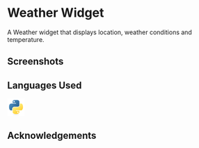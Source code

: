 <h1>Weather Widget</h1>
A Weather widget that displays location, weather conditions and temperature.

<h2>Screenshots</h2>

<h2>Languages Used</h2>
<a href="https://www.python.org" target="_blank" rel="noreferrer"> <img src="https://raw.githubusercontent.com/devicons/devicon/master/icons/python/python-original.svg" alt="python" width="40" height="40"/> </a>

<h2>Acknowledgements</h2>
